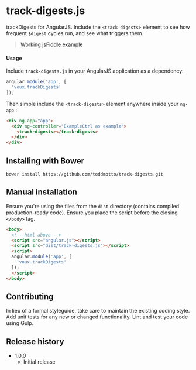 # track-digests.js

trackDigests for AngularJS. Include the `<track-digests>` element to see how frequent `$digest` cycles run, and see what triggers them.

> [Working jsFiddle example](http://jsfiddle.net/toddmotto/6t5wy6wx)

#### Usage
Include `track-digests.js` in your AngularJS application as a dependency:

```js
angular.module('app', [
  'voux.trackDigests'
]);
```

Then simple include the `<track-digests>` element anywhere inside your `ng-app` :

```html
<div ng-app="app">
  <div ng-controller="ExampleCtrl as example">
    <track-digests></track-digests>
  </div>
</div>
```

## Installing with Bower

```
bower install https://github.com/toddmotto/track-digests.git
```

## Manual installation
Ensure you're using the files from the `dist` directory (contains compiled production-ready code). Ensure you place the script before the closing `</body>` tag.

```html
<body>
  <!-- html above -->
  <script src="angular.js"></script>
  <script src="dist/track-digests.js"></script>
  <script>
  angular.module('app', [
    'voux.trackDigests'
  ]);
  </script>
</body>
```

## Contributing
In lieu of a formal styleguide, take care to maintain the existing coding style. Add unit tests for any new or changed functionality. Lint and test your code using Gulp.

## Release history

- 1.0.0
  - Initial release
